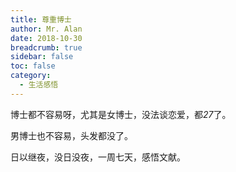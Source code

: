 ```yaml
---
title: 尊重博士
author: Mr. Alan
date: 2018-10-30
breadcrumb: true
sidebar: false
toc: false
category:
  - 生活感悟
---
```

博士都不容易呀，尤其是女博士，没法谈恋爱，都*27*了。

男博士也不容易，头发都没了。

日以继夜，没日没夜，一周七天，感悟文献。
